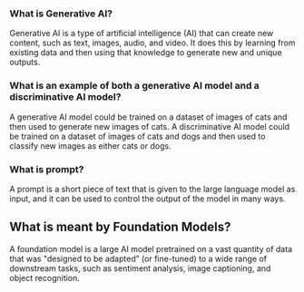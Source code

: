 ### What is Generative AI?

Generative AI is a type of artificial intelligence (AI) that can create new content, such as text, images, audio, and video. It does 
this by learning from existing data and then using that knowledge to generate new and unique outputs.

### What is an example of both a generative AI model and a discriminative AI model?

A generative AI model could be trained on a dataset of images of cats and then used to generate new images of cats. A discriminative AI 
model could be trained on a dataset of images of cats and dogs and then used to classify new images as either cats or dogs.

### What is prompt?

A prompt is a short piece of text that is given to the large language model as input, and it can be used to control the output of the model in many ways.

## What is meant by Foundation Models?

A foundation model is a large AI model pretrained on a vast quantity of data that was "designed to be adapted” (or fine-tuned) to a wide range of downstream tasks, such as sentiment analysis, image captioning, and object recognition.
